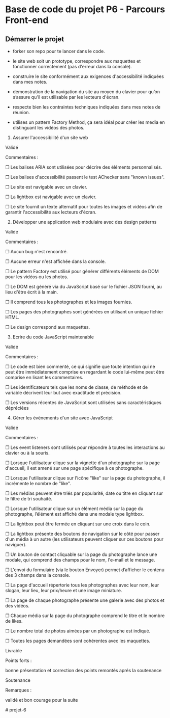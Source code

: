 # Base de code du projet P6 - Parcours Front-end

## Démarrer le projet


-	 forker son repo pour te lancer dans le code.

-	le site web soit un prototype,  correspondre aux maquettes et fonctionner correctement (pas d'erreur dans la console).

-	construire le site conformément aux exigences d'accessibilité indiquées dans mes notes.


-	démonstration de la navigation du site au moyen du clavier pour qu’on s’assure qu'il est utilisable par les lecteurs d'écran.  

-	respecte bien les contraintes techniques indiquées dans mes notes de réunion.

-  utilises un pattern Factory Method, ça sera idéal pour créer les media en distinguant les vidéos des photos.

1. Assurer l'accessibilité d'un site web

Validé

Commentaires :

❒ Les balises ARIA sont utilisées pour décrire des éléments personnalisés.

❒ Les balises d'accessibilité passent le test AChecker sans "known issues".

❒ Le site est navigable avec un clavier.

❒ La lightbox est navigable avec un clavier.

❒ Le site fournit un texte alternatif pour toutes les images et vidéos afin de garantir l'accessibilité aux lecteurs d'écran. 

2. Développer une application web modulaire avec des design patterns

Validé

Commentaires :

❒ Aucun bug n'est rencontré.

❒ Aucune erreur n'est affichée dans la console.  

❒ Le pattern Factory est utilisé pour générer différents éléments de DOM pour les vidéos ou les photos.

❒ Le DOM est généré via du JavaScript basé sur le fichier JSON fourni, au lieu d'être écrit à la main.

❒ Il comprend tous les photographes et les images fournies. 

❒ Les pages des photographes sont générées en utilisant un unique fichier HTML.

❒ Le design correspond aux maquettes.

3. Ecrire du code JavaScript maintenable

Validé

Commentaires :

❒ Le code est bien commenté, ce qui signifie que toute intention qui ne peut être immédiatement comprise en regardant le code lui-même peut être comprise en lisant les commentaires.

❒ Les identificateurs tels que les noms de classe, de méthode et de variable décrivent leur but avec exactitude et précision.

❒ Les versions récentes de JavaScript sont utilisées sans caractéristiques dépréciées

4. Gérer les évènements d'un site avec JavaScript

Validé

Commentaires :

❒ Les event listeners sont utilisés pour répondre à toutes les interactions au clavier ou à la souris.

❒ Lorsque l'utilisateur clique sur la vignette d'un photographe sur la page d'accueil, il est amené sur une page spécifique à ce photographe.

❒ Lorsque l'utilisateur clique sur l'icône "like" sur la page du photographe, il incrémente le nombre de "like". 

❒ Les médias peuvent être triés par popularité, date ou titre en cliquant sur le filtre de tri souhaité. 

❒ Lorsque l'utilisateur clique sur un élément média sur la page du photographe, l’élément est affiché dans une modale type lightbox.

❒ La lightbox peut être fermée en cliquant sur une croix dans le coin. 

❒ La lightbox présente des boutons de navigation sur le côté pour passer d'un média à un autre (les utilisateurs peuvent cliquer sur ces boutons pour naviguer).

❒ Un bouton de contact cliquable sur la page du photographe lance une modale, qui comprend des champs pour le nom, l'e-mail et le message.

❒ L'envoi du formulaire (via le bouton Envoyer) permet d’afficher le contenu des 3 champs dans la console. 

❒ La page d'accueil répertorie tous les photographes avec leur nom, leur slogan, leur lieu, leur prix/heure et une image miniature.

❒ La page de chaque photographe présente une galerie avec des photos et des vidéos.

❒ Chaque média sur la page du photographe comprend le titre et le nombre de likes.

❒ Le nombre total de photos aimées par un photographe est indiqué. 

❒ Toutes les pages demandées sont cohérentes avec les maquettes.

Livrable

Points forts :

bonne présentation et correction des points remontés aprés la soutenance


Soutenance

Remarques :

validé et bon courage pour la suite































































#   p r o j e t - 6  
 
